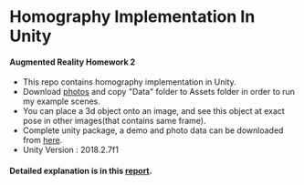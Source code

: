 # Homography Implementation In Unity
#### Augmented Reality Homework 2

- This repo contains homography implementation in Unity.
- Download <a href = "https://drive.google.com/drive/folders/1t2wswNJ5JJ0oeFU0TNGbDvNjjqu8_Qbj" target="_blank">photos</a> and copy "Data" folder to Assets folder in order to run my example scenes.
- You can place a 3d object onto an image, and see this object at exact pose in other images(that contains same frame).
- Complete unity package, a demo and photo data can be downloaded from <a href = "https://drive.google.com/drive/folders/1t2wswNJ5JJ0oeFU0TNGbDvNjjqu8_Qbj" target="_blank">here</a>.
- Unity Version : 2018.2.7f1


#### Detailed explanation is in this <a href = "https://github.com/emrecelik95/CSE462-HW2-Homography/blob/master/AR_HW2_Report.pdf" target="_blank">report</a>.
